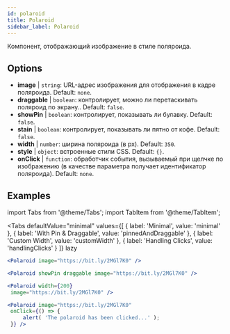 ```yaml
---
id: polaroid
title: Polaroid
sidebar_label: Polaroid
---
```


Компонент, отображающий изображение в стиле поляроида.

## Options

* __image__ | `string`: URL-адрес изображения для отображения в кадре поляроида. Default: `none`.
* __draggable__ | `boolean`: контролирует, можно ли перетаскивать поляроид по экрану.. Default: `false`.
* __showPin__ | `boolean`: контролирует, показывать ли булавку. Default: `false`.
* __stain__ | `boolean`: контролирует, показывать ли пятно от кофе. Default: `false`.
* __width__ | `number`: ширина поляроида (в px). Default: `350`.
* __style__ | `object`: встроенные стили CSS. Default: `{}`.
* __onClick__ | `function`: обработчик события, вызываемый при щелчке по изображению (в качестве параметра получает идентификатор поляроида). Default: `none`.


## Examples

import Tabs from '@theme/Tabs';
import TabItem from '@theme/TabItem';

<Tabs
    defaultValue="minimal"
    values={[
        { label: 'Minimal', value: 'minimal' },
        { label: 'With Pin & Draggable', value: 'pinnedAndDraggable' },
        { label: 'Custom Width', value: 'customWidth' },
        { label: 'Handling Clicks', value: 'handlingClicks' }
    ]}
    lazy
>

<TabItem value="minimal">

```jsx live
<Polaroid image="https://bit.ly/2MGl7K0" />
```

</TabItem>

<TabItem value="pinnedAndDraggable">

```jsx live
<Polaroid showPin draggable image="https://bit.ly/2MGl7K0" />
```

</TabItem>

<TabItem value="customWidth">

```jsx live
<Polaroid width={200}
 image="https://bit.ly/2MGl7K0" />
```

</TabItem>

<TabItem value="handlingClicks">

```jsx live
<Polaroid image="https://bit.ly/2MGl7K0" 
 onClick={() => {
     alert( 'The polaroid has been clicked...' );
 }} />
```

</TabItem>

</Tabs>
